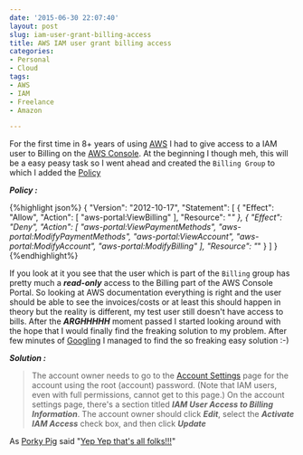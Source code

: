 ```yaml
---
date: '2015-06-30 22:07:40'
layout: post
slug: iam-user-grant-billing-access
title: AWS IAM user grant billing access
categories:
- Personal
- Cloud
tags:
- AWS
- IAM
- Freelance
- Amazon

---
```


For the first time in 8+ years of using [AWS](https://aws.amazon.com/) I had to give access to a IAM user to Billing on the [AWS Console](https://console.aws.amazon.com). At the beginning I though meh, this will be a easy peasy task so I went ahead and created the `Billing Group` to which I added the [Policy](https://docs.aws.amazon.com/IAM/latest/UserGuide/policies_overview.html)

***Policy :***

{%highlight json%}
{
    "Version": "2012-10-17",
    "Statement": [
        {
            "Effect": "Allow",
            "Action": [
                "aws-portal:ViewBilling"
            ],
            "Resource": "*"
        },
        {
            "Effect": "Deny",
            "Action": [
                "aws-portal:ViewPaymentMethods",
                "aws-portal:ModifyPaymentMethods",
                "aws-portal:ViewAccount",
                "aws-portal:ModifyAccount",
                "aws-portal:ModifyBilling"
            ],
            "Resource": "*"
        }
    ]
}{%endhighlight%}


If you look at it you see that the user which is part of the `Billing` group has pretty much a ***read-only*** access to the Billing part of the AWS Console Portal. So looking at AWS documentation everything is right and the user should be able to see the invoices/costs or at least this should happen in theory but the reality is different, my test user still doesn't have access to bills. After the ***ARGHHHHH*** moment passed I started looking around with the hope that I would finally find the freaking solution to my problem. After few minutes of [Googling](https://www.urbandictionary.com/define.php?term=Googling&defid=1306) I managed to find the so freaking easy solution :-)

***Solution :***


> The account owner needs to go to the [Account Settings](https://console.aws.amazon.com/billing/home#/account) page for the account using the root (account) password. (Note that IAM users, even with full permissions, cannot get to this page.) On the account settings page, there's a section titled ***IAM User Access to Billing Information***. The account owner should click ***Edit***, select the ***Activate IAM Access*** check box, and then click ***Update***


As [Porky Pig](https://en.wikipedia.org/wiki/Porky_Pig) said "[Yep Yep that's all folks!!!](http://www.youtube.com/watch?v=gBzJGckMYO4)"

